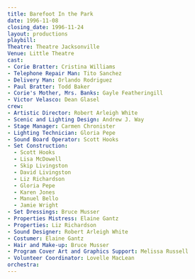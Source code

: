 ```yaml
---
title: Barefoot In the Park
date: 1996-11-08
closing_date: 1996-11-24
layout: productions
playbill:
Theatre: Theatre Jacksonville
Venue: Little Theatre
cast:
- Corie Bratter: Cristina Williams
- Telephone Repair Man: Tito Sanchez
- Delivery Man: Orlando Rodriguez
- Paul Bratter: Todd Baker
- Corie's Mother, Mrs. Banks: Gayle Featheringill
- Victor Velasco: Dean Glasel
crew:
- Artistic Director: Robert Arleigh White
- Scenic and Lighting Design: Andrew J. Way
- Stage Manager: Carmen Chronister
- Lighting Technician: Gloria Pepe
- Sound Board Operator: Scott Hooks
- Set Construction:
  - Scott Hooks
  - Lisa McDowell
  - Skip Livingston
  - David Livingston
  - Liz Richardson
  - Gloria Pepe
  - Karen Jones
  - Manuel Bello
  - Jamie Wright
- Set Dressings: Bruce Musser
- Properties Mistress: Elaine Gantz
- Properties: Liz Richardson
- Sound Designer: Robert Arleigh White
- Costumer: Elaine Gantz
- Hair and Make-up: Bruce Musser
- Program Cover Art and Graphics Support: Melissa Russell
- Volunteer Coordinator: Lovelle MacLean
orchestra:
---
```

